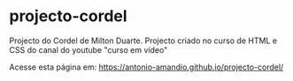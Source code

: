 # projecto-cordel
Projecto do Cordel de Milton Duarte. Projecto criado no curso de HTML e CSS do canal do youtube "curso em vídeo"

Acesse esta página em: <a href="https://antonioamandio.github.io/projecto-cordel/" target="_blank">https://antonio-amandio.github.io/projecto-cordel/</a>
